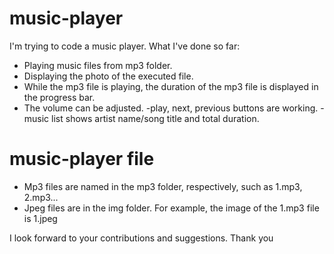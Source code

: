 # music-player

I'm trying to code a music player. What I've done so far:
- Playing music files from mp3 folder.
- Displaying the photo of the executed file.
- While the mp3 file is playing, the duration of the mp3 file is displayed in the progress bar.
- The volume can be adjusted.
-play, next, previous buttons are working.
-music list shows artist name/song title and total duration.

# music-player file
- Mp3 files are named in the mp3 folder, respectively, such as 1.mp3, 2.mp3...
- Jpeg files are in the img folder. For example, the image of the 1.mp3 file is 1.jpeg



I look forward to your contributions and suggestions. Thank you
